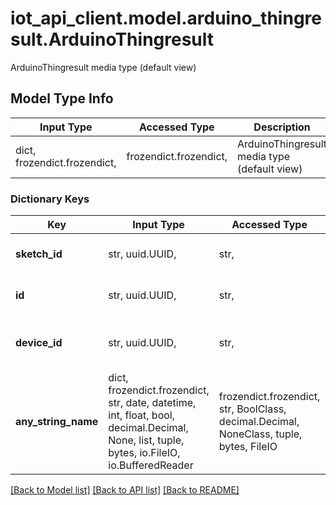 # iot_api_client.model.arduino_thingresult.ArduinoThingresult

ArduinoThingresult media type (default view)

## Model Type Info
Input Type | Accessed Type | Description | Notes
------------ | ------------- | ------------- | -------------
dict, frozendict.frozendict,  | frozendict.frozendict,  | ArduinoThingresult media type (default view) | 

### Dictionary Keys
Key | Input Type | Accessed Type | Description | Notes
------------ | ------------- | ------------- | ------------- | -------------
**sketch_id** | str, uuid.UUID,  | str,  | UUID of the created Sketch | value must be a uuid
**id** | str, uuid.UUID,  | str,  | UUID of the created Thing | value must be a uuid
**device_id** | str, uuid.UUID,  | str,  | UUID of the attached device | [optional] value must be a uuid
**any_string_name** | dict, frozendict.frozendict, str, date, datetime, int, float, bool, decimal.Decimal, None, list, tuple, bytes, io.FileIO, io.BufferedReader | frozendict.frozendict, str, BoolClass, decimal.Decimal, NoneClass, tuple, bytes, FileIO | any string name can be used but the value must be the correct type | [optional]

[[Back to Model list]](../../README.md#documentation-for-models) [[Back to API list]](../../README.md#documentation-for-api-endpoints) [[Back to README]](../../README.md)


